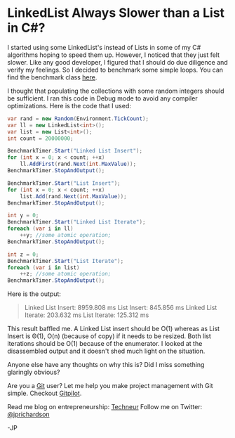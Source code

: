 <!--
author: JP
publish: Fri Sep 10 2010 18:13:41 GMT-0500 (CDT)
status: publish
type: post
link: https://procbits.wordpress.com/2010/09/10/linkedlist-always-slower-than-a-list-in-c/
tags: C#
slug: 2010/09/10/linkedlist-always-slower-than-a-list-in-c
-->

LinkedList Always Slower than a List in C#?
===========================================

I started using some LinkedList's instead of Lists in some of my C\#
algorithms hoping to speed them up. However, I noticed that they just
felt slower. Like any good developer, I figured that I should do due
diligence and verify my feelings. So I decided to benchmark some simple
loops. You can find the benchmark class
[here](http://procbits.com/2010/08/25/benchmarking-c-apps-algorithms/).

I thought that populating the collections with some random integers
should be sufficient. I ran this code in Debug mode to avoid any
compiler optimizations. Here is the code that I used:

```csharp
var rand = new Random(Environment.TickCount);
var ll = new LinkedList<int>();
var list = new List<int>();
int count = 20000000;

BenchmarkTimer.Start("Linked List Insert");
for (int x = 0; x < count; ++x)
    ll.AddFirst(rand.Next(int.MaxValue));
BenchmarkTimer.StopAndOutput();

BenchmarkTimer.Start("List Insert");
for (int x = 0; x < count; ++x)
    list.Add(rand.Next(int.MaxValue));
BenchmarkTimer.StopAndOutput();

int y = 0;
BenchmarkTimer.Start("Linked List Iterate");
foreach (var i in ll)
    ++y; //some atomic operation;
BenchmarkTimer.StopAndOutput();

int z = 0;
BenchmarkTimer.Start("List Iterate");
foreach (var i in list)
    ++z; //some atomic operation;
BenchmarkTimer.StopAndOutput();
```

Here is the output:

> Linked List Insert: 8959.808 ms List Insert: 845.856 ms Linked List
> Iterate: 203.632 ms List Iterate: 125.312 ms

This result baffled me. A Linked List insert should be O(1) whereas as
List Insert is Θ(1), O(n) (because of copy) if it needs to be resized.
Both list iterations should be O(1) because of the enumerator. I looked
at the disassembled output and it doesn't shed much light on the
situation.

Anyone else have any thoughts on why this is? Did I miss something
glaringly obvious?

Are you a [Git](http://gitpilot.com) user? Let me help you make project
management with Git simple. Checkout [Gitpilot](http://gitpilot.com).

Read me blog on entrepreneurship: [Techneur](http://techneur.com) Follow
me on Twitter: [@jprichardson](http://twitter.com/jprichardson)

-JP
